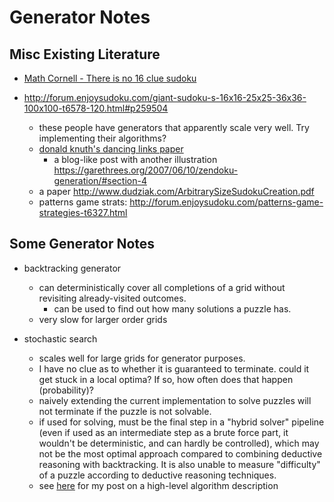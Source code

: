 # Generator Notes

## Misc Existing Literature

- [Math Cornell - There is no 16 clue sudoku](https://arxiv.org/abs/1201.0749)

- http://forum.enjoysudoku.com/giant-sudoku-s-16x16-25x25-36x36-100x100-t6578-120.html#p259504
  - these people have generators that apparently scale very well. Try implementing their algorithms?
  - [donald knuth's dancing links paper](https://www.ocf.berkeley.edu/~jchu/publicportal/sudoku/0011047.pdf)
    - a blog-like post with another illustration https://garethrees.org/2007/06/10/zendoku-generation/#section-4
  - a paper http://www.dudziak.com/ArbitrarySizeSudokuCreation.pdf
  - patterns game strats: http://forum.enjoysudoku.com/patterns-game-strategies-t6327.html

## Some Generator Notes

- backtracking generator
  - can deterministically cover all completions of a grid without revisiting already-visited outcomes.
    - can be used to find out how many solutions a puzzle has.
  - very slow for larger order grids

- stochastic search
  - scales well for large grids for generator purposes.
  - I have no clue as to whether it is guaranteed to terminate. could it get stuck in a local optima? If so, how often does that happen (probability)?
  - naively extending the current implementation to solve puzzles will not terminate if the puzzle is not solvable.
  - if used for solving, must be the final step in a "hybrid solver" pipeline (even if used as an intermediate step as a brute force part, it wouldn't be deterministic, and can hardly be controlled), which may not be the most optimal approach compared to combining deductive reasoning with backtracking. It is also unable to measure "difficulty" of a puzzle according to deductive reasoning techniques.
  - see [here](http://forum.enjoysudoku.com/giant-sudoku-s-16x16-25x25-36x36-100x100-t6578-150.html#p318577) for my post on a high-level algorithm description